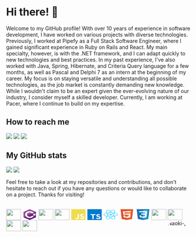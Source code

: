 # Hi there! 👋

Welcome to my GitHub profile! With over 10 years of experience in software development, I have worked on various projects with diverse technologies. Previously, I worked at Pipefy as a Full Stack Software Engineer, where I gained significant experience in Ruby on Rails and React. My main specialty, however, is with the .NET framework, and I can adapt quickly to new technologies and best practices. In my past experience, I've also worked with Java, Spring, Hibernate, and Criteria Query language for a few months, as well as Pascal and Delphi 7 as an intern at the beginning of my career. My focus is on staying versatile and understanding all possible technologies, as the job market is constantly demanding new knowledge. While I wouldn't claim to be an expert given the ever-evolving nature of our industry, I consider myself a skilled developer. Currently, I am working at Pacer, where I continue to build on my expertise.

## How to reach me

<div>
  <a href="https://instagram.com/naokiiwakura" target="_blank"><img src="https://img.shields.io/badge/-Instagram-%23E4405F?style=for-the-badge&logo=instagram&logoColor=white" target="_blank"></a>
  <a href = "mailto:elton.naoki@gmail.com"><img src="https://img.shields.io/badge/-Gmail-%23333?style=for-the-badge&logo=gmail" target="_blank"></a>
  <a href="https://www.linkedin.com/in/elton-naoki-iwakura-a48b6015" target="_blank"><img src="https://img.shields.io/badge/-LinkedIn-%230077B5?style=for-the-badge&logo=linkedin&logoColor=white" target="_blank"></a> 
</div>

## My GitHub stats
<div>
  <img height="180em" src="https://github-readme-stats-sigma-five.vercel.app/api?username=naokiiwakura&show_icons=true&theme=dracula"/>
  <img height="180em" src="https://github-readme-stats.vercel.app/api/top-langs/?username=naokiiwakura&show_icons=true&theme=dracula&layout=compact"/>
</div>

Feel free to take a look at my repositories and contributions, and don't hesitate to reach out if you have any questions or would like to collaborate on a project. Thanks for visiting!


<div style="display: inline_block"><br>
  <img align="center" height="30" width="40" src="https://cdn.jsdelivr.net/gh/devicons/devicon/icons/dotnetcore/dotnetcore-original.svg" />        
  <img align="center" height="30" width="40" src="https://raw.githubusercontent.com/devicons/devicon/master/icons/csharp/csharp-original.svg">
  <img align="center" height="30" width="40" src="https://cdn.jsdelivr.net/gh/devicons/devicon/icons/rails/rails-original-wordmark.svg" />
  <img align="center" height="30" width="40" src="https://cdn.jsdelivr.net/gh/devicons/devicon/icons/ruby/ruby-plain-wordmark.svg" />
  <img align="center" height="30" width="40" src="https://raw.githubusercontent.com/devicons/devicon/master/icons/javascript/javascript-plain.svg">
  <img align="center" height="30" width="40" src="https://raw.githubusercontent.com/devicons/devicon/master/icons/typescript/typescript-plain.svg">
  <img align="center" height="30" width="40" src="https://raw.githubusercontent.com/devicons/devicon/master/icons/react/react-original.svg">
  <img align="center" height="30" width="40" src="https://raw.githubusercontent.com/devicons/devicon/master/icons/html5/html5-original.svg">
  <img align="center" height="30" width="40" src="https://raw.githubusercontent.com/devicons/devicon/master/icons/css3/css3-original.svg">
  <img align="center" height="30" width="40" src="https://cdn.jsdelivr.net/gh/devicons/devicon/icons/angularjs/angularjs-original.svg">
  <img align="center" height="30" width="40" src="https://cdn.jsdelivr.net/gh/devicons/devicon/icons/xamarin/xamarin-original.svg" />
  <img align="center" height="30" width="40" src="https://cdn.jsdelivr.net/gh/devicons/devicon/icons/sqlite/sqlite-original.svg" />
  <img align="center" height="30" width="40" src="https://cdn.jsdelivr.net/gh/devicons/devicon/icons/postgresql/postgresql-plain-wordmark.svg" />
          
          
  <img align="right" alt="Naoki-pic" height="150" style="border-radius: 50%;" src="https://pbs.twimg.com/profile_images/1004359645778075651/w050na87_400x400.jpg">
</div>
